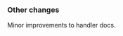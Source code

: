 <!-- Delete the sections that don't apply -->

### Other changes

Minor improvements to handler docs.
